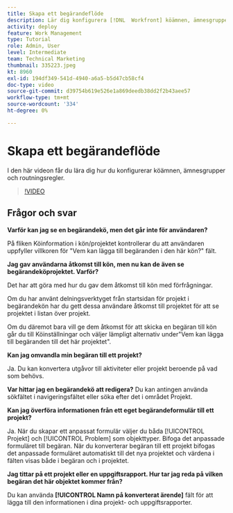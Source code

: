 ```yaml
---
title: Skapa ett begärandeflöde
description: Lär dig konfigurera [!DNL  Workfront] köämnen, ämnesgrupper och routningsregler för att underlätta hanteringen av begäranden och arbetsflöden.
activity: deploy
feature: Work Management
type: Tutorial
role: Admin, User
level: Intermediate
team: Technical Marketing
thumbnail: 335223.jpeg
kt: 8960
exl-id: 194df349-541d-4940-a6a5-b5d47cb58cf4
doc-type: video
source-git-commit: d39754b619e526e1a869deedb38dd2f2b43aee57
workflow-type: tm+mt
source-wordcount: '334'
ht-degree: 0%

---
```


# Skapa ett begärandeflöde

I den här videon får du lära dig hur du konfigurerar köämnen, ämnesgrupper och routningsregler.

>[!VIDEO](https://video.tv.adobe.com/v/335223/?quality=12)

## Frågor och svar

**Varför kan jag se en begärandekö, men det går inte för användaren?**

På fliken Köinformation i kön/projektet kontrollerar du att användaren uppfyller villkoren för &quot;Vem kan lägga till begäranden i den här kön?&quot; fält.

**Jag gav användarna åtkomst till kön, men nu kan de även se begärandeköprojektet. Varför?**

Det har att göra med hur du gav dem åtkomst till kön med förfrågningar.

Om du har använt delningsverktyget från startsidan för projekt i begärandekön har du gett dessa användare åtkomst till projektet för att se projektet i listan över projekt.

Om du däremot bara vill ge dem åtkomst för att skicka en begäran till kön går du till Köinställningar och väljer lämpligt alternativ under&quot;Vem kan lägga till begäranden till det här projektet&quot;.

**Kan jag omvandla min begäran till ett projekt?**

Ja. Du kan konvertera utgåvor till aktiviteter eller projekt beroende på vad som behövs.

**Var hittar jag en begärandekö att redigera?**
Du kan antingen använda sökfältet i navigeringsfältet eller söka efter det i området Projekt.

**Kan jag överföra informationen från ett eget begärandeformulär till ett projekt?**

Ja. När du skapar ett anpassat formulär väljer du båda [!UICONTROL Projekt] och [!UICONTROL Problem] som objekttyper. Bifoga det anpassade formuläret till begäran. När du konverterar begäran till ett projekt bifogas det anpassade formuläret automatiskt till det nya projektet och värdena i fälten visas både i begäran och i projektet.

**Jag tittar på ett projekt eller en uppgiftsrapport. Hur tar jag reda på vilken begäran det här objektet kommer från?**

Du kan använda **[!UICONTROL Namn på konverterat ärende]** fält för att lägga till den informationen i dina projekt- och uppgiftsrapporter.


